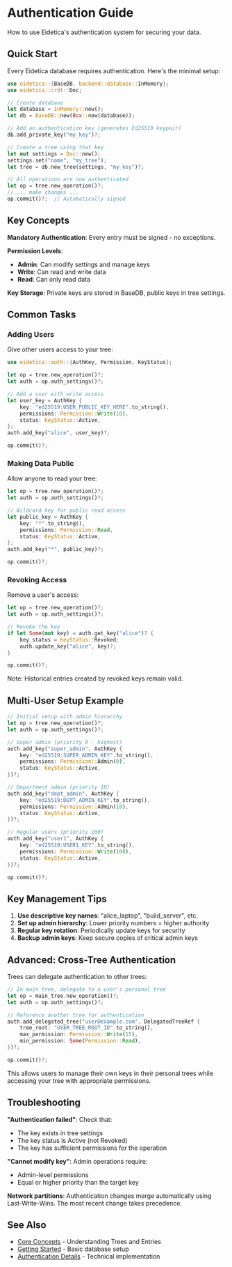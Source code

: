 # Authentication Guide

How to use Eidetica's authentication system for securing your data.

## Quick Start

Every Eidetica database requires authentication. Here's the minimal setup:

```rust
use eidetica::{BaseDB, backend::database::InMemory};
use eidetica::crdt::Doc;

// Create database
let database = InMemory::new();
let db = BaseDB::new(Box::new(database));

// Add an authentication key (generates Ed25519 keypair)
db.add_private_key("my_key")?;

// Create a tree using that key
let mut settings = Doc::new();
settings.set("name", "my_tree");
let tree = db.new_tree(settings, "my_key")?;

// All operations are now authenticated
let op = tree.new_operation()?;
// ... make changes ...
op.commit()?;  // Automatically signed
```

## Key Concepts

**Mandatory Authentication**: Every entry must be signed - no exceptions.

**Permission Levels**:

- **Admin**: Can modify settings and manage keys
- **Write**: Can read and write data
- **Read**: Can only read data

**Key Storage**: Private keys are stored in BaseDB, public keys in tree settings.

## Common Tasks

### Adding Users

Give other users access to your tree:

```rust
use eidetica::auth::{AuthKey, Permission, KeyStatus};

let op = tree.new_operation()?;
let auth = op.auth_settings()?;

// Add a user with write access
let user_key = AuthKey {
    key: "ed25519:USER_PUBLIC_KEY_HERE".to_string(),
    permissions: Permission::Write(10),
    status: KeyStatus::Active,
};
auth.add_key("alice", user_key)?;

op.commit()?;
```

### Making Data Public

Allow anyone to read your tree:

```rust
let op = tree.new_operation()?;
let auth = op.auth_settings()?;

// Wildcard key for public read access
let public_key = AuthKey {
    key: "*".to_string(),
    permissions: Permission::Read,
    status: KeyStatus::Active,
};
auth.add_key("*", public_key)?;

op.commit()?;
```

### Revoking Access

Remove a user's access:

```rust
let op = tree.new_operation()?;
let auth = op.auth_settings()?;

// Revoke the key
if let Some(mut key) = auth.get_key("alice")? {
    key.status = KeyStatus::Revoked;
    auth.update_key("alice", key)?;
}

op.commit()?;
```

Note: Historical entries created by revoked keys remain valid.

## Multi-User Setup Example

```rust
// Initial setup with admin hierarchy
let op = tree.new_operation()?;
let auth = op.auth_settings()?;

// Super admin (priority 0 - highest)
auth.add_key("super_admin", AuthKey {
    key: "ed25519:SUPER_ADMIN_KEY".to_string(),
    permissions: Permission::Admin(0),
    status: KeyStatus::Active,
})?;

// Department admin (priority 10)
auth.add_key("dept_admin", AuthKey {
    key: "ed25519:DEPT_ADMIN_KEY".to_string(),
    permissions: Permission::Admin(10),
    status: KeyStatus::Active,
})?;

// Regular users (priority 100)
auth.add_key("user1", AuthKey {
    key: "ed25519:USER1_KEY".to_string(),
    permissions: Permission::Write(100),
    status: KeyStatus::Active,
})?;

op.commit()?;
```

## Key Management Tips

1. **Use descriptive key names**: "alice_laptop", "build_server", etc.
2. **Set up admin hierarchy**: Lower priority numbers = higher authority
3. **Regular key rotation**: Periodically update keys for security
4. **Backup admin keys**: Keep secure copies of critical admin keys

## Advanced: Cross-Tree Authentication

Trees can delegate authentication to other trees:

```rust
// In main tree, delegate to a user's personal tree
let op = main_tree.new_operation()?;
let auth = op.auth_settings()?;

// Reference another tree for authentication
auth.add_delegated_tree("user@example.com", DelegatedTreeRef {
    tree_root: "USER_TREE_ROOT_ID".to_string(),
    max_permission: Permission::Write(15),
    min_permission: Some(Permission::Read),
})?;

op.commit()?;
```

This allows users to manage their own keys in their personal trees while accessing your tree with appropriate permissions.

## Troubleshooting

**"Authentication failed"**: Check that:

- The key exists in tree settings
- The key status is Active (not Revoked)
- The key has sufficient permissions for the operation

**"Cannot modify key"**: Admin operations require:

- Admin-level permissions
- Equal or higher priority than the target key

**Network partitions**: Authentication changes merge automatically using Last-Write-Wins. The most recent change takes precedence.

## See Also

- [Core Concepts](core_concepts.md) - Understanding Trees and Entries
- [Getting Started](getting_started.md) - Basic database setup
- [Authentication Details](../internal/core_components/authentication.md) - Technical implementation
